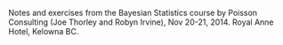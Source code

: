 Notes and exercises from the Bayesian Statistics course by Poisson Consulting (Joe Thorley and Robyn Irvine), Nov 20-21, 2014. Royal Anne Hotel, Kelowna BC.